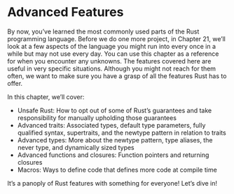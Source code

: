 # Advanced Features

By now, you’ve learned the most commonly used parts of the Rust programming
language. Before we do one more project, in Chapter 21, we’ll look at a few
aspects of the language you might run into every once in a while but may not
use every day. You can use this chapter as a reference for when you encounter
any unknowns. The features covered here are useful in very specific situations.
Although you might not reach for them often, we want to make sure you have a
grasp of all the features Rust has to offer.

In this chapter, we’ll cover:

- Unsafe Rust: How to opt out of some of Rust’s guarantees and take
  responsibility for manually upholding those guarantees
- Advanced traits: Associated types, default type parameters, fully qualified
  syntax, supertraits, and the newtype pattern in relation to traits
- Advanced types: More about the newtype pattern, type aliases, the never type,
  and dynamically sized types
- Advanced functions and closures: Function pointers and returning closures
- Macros: Ways to define code that defines more code at compile time

It’s a panoply of Rust features with something for everyone! Let’s dive in!

